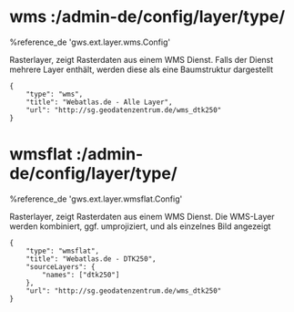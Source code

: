 # wms :/admin-de/config/layer/type/

%reference_de 'gws.ext.layer.wms.Config'

Rasterlayer, zeigt Rasterdaten aus einem WMS Dienst. Falls der Dienst mehrere Layer enthält, werden diese als eine Baumstruktur dargestellt

    {
        "type": "wms",
        "title": "Webatlas.de - Alle Layer",
        "url": "http://sg.geodatenzentrum.de/wms_dtk250"
    }

# wmsflat :/admin-de/config/layer/type/

%reference_de 'gws.ext.layer.wmsflat.Config'

Rasterlayer, zeigt Rasterdaten aus einem WMS Dienst. Die WMS-Layer werden kombiniert, ggf. umprojiziert,  und als einzelnes Bild angezeigt

    {
        "type": "wmsflat",
        "title": "Webatlas.de - DTK250",
        "sourceLayers": {
            "names": ["dtk250"]
        },
        "url": "http://sg.geodatenzentrum.de/wms_dtk250"
    }


